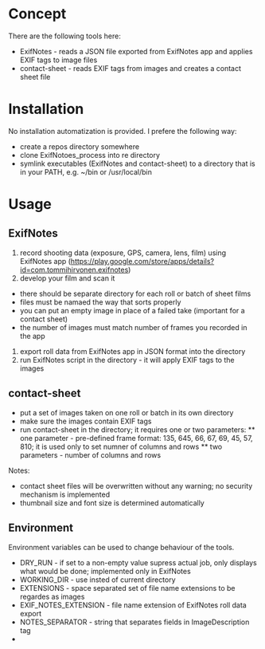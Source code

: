 Concept
===========

There are the following tools here: 
* ExifNotes - reads a JSON file exported from ExifNotes app and applies EXIF tags to image files
* contact-sheet - reads EXIF tags from images and creates a contact sheet file

Installation
============

No installation automatization is provided. I prefere the following way:
* create a repos directory somewhere
* clone ExifNotoes_process into re directory
* symlink executables (ExifNotes and contact-sheet) to a directory that is in your PATH, e.g. ~/bin or /usr/local/bin

Usage
=====

ExifNotes
---------

1. record shooting data (exposure, GPS, camera, lens, film) using ExifNotes app (https://play.google.com/store/apps/details?id=com.tommihirvonen.exifnotes)
1. develop your film and scan it
* there should be separate directory for each roll or batch of sheet films
* files must be namaed the way that sorts properly
* you can put an empty image in place of a failed take (important for a contact sheet)
* the number of images must match number of frames you recorded in the app
1. export roll data from ExifNotes app in JSON format into the directory
1. run ExifNotes script in the directory - it will apply EXIF tags to the images

contact-sheet
-------------

* put a set of images taken on one roll or batch in its own directory
* make sure the images contain EXIF tags
* run contact-sheet in the directory; it requires one or two parameters:
** one parameter - pre-defined frame format: 135, 645, 66, 67, 69, 45, 57, 810; it is used only to set numner of columns and rows
** two parameters - number of columns and rows

Notes:
* contact sheet files will be overwritten without any warning; no security mechanism is implemented
* thumbnail size and font size is determined automatically

Environment
-----------

Environment variables can be used to change behaviour of the tools. 
* DRY_RUN - if set to a non-empty value supress actual job, only displays what would be done; implemented only in ExifNotes
* WORKING_DIR - use insted of current directory
* EXTENSIONS - space separated set of file name extensions to be regardes as images
* EXIF_NOTES_EXTENSION - file name extension of ExifNotes roll data export
* NOTES_SEPARATOR - string that separates fields in ImageDescription tag
* 
